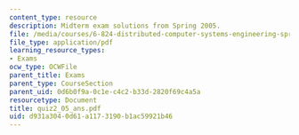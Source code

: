 ```yaml
---
content_type: resource
description: Midterm exam solutions from Spring 2005.
file: /media/courses/6-824-distributed-computer-systems-engineering-spring-2006/d931a3040d61a1173190b1ac59921b46_quiz2_05_ans.pdf
file_type: application/pdf
learning_resource_types:
- Exams
ocw_type: OCWFile
parent_title: Exams
parent_type: CourseSection
parent_uid: 0d6b0f9a-0c1e-c4c2-b33d-2820f69c4a5a
resourcetype: Document
title: quiz2_05_ans.pdf
uid: d931a304-0d61-a117-3190-b1ac59921b46
---
```

